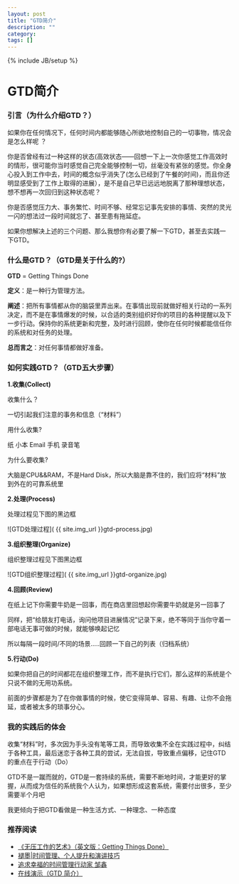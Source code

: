 ```yaml
---
layout: post
title: "GTD简介"
description: ""
category: 
tags: []
---
```

{% include JB/setup %}



# GTD简介 

### 引言（为什么介绍GTD？）  

如果你在任何情况下，任何时间内都能够随心所欲地控制自己的一切事物，情况会是怎么样呢 ？

你是否曾经有过一种这样的状态(高效状态——回想一下上一次你感觉工作高效时的情形，很可能你当时感觉自己完全能够控制一切，丝毫没有紧张的感觉。你全身心投入到工作中去，时间的概念似乎消失了(怎么已经到了午餐的时间)，而且你还明显感受到了工作上取得的进展），是不是自己早已远远地脱离了那种理想状态，想不想再一次回归到这种状态呢？  

你是否感觉压力大、事务繁忙、时间不够、经常忘记事先安排的事情、突然的灵光一闪的想法过一段时间就忘了、甚至患有拖延症。   

如果你想解决上述的三个问题、那么我想你有必要了解一下GTD，甚至去实践一下GTD。

### 什么是GTD？（GTD是关于什么的?）

**GTD** = Getting Things Done

**定义**：是一种行为管理方法。

**阐述**：把所有事情都从你的脑袋里弄出来。在事情出现前就做好相关行动的一系列决定，而不是在事情爆发的时候，以合适的类别组织好你的项目的各种提醒以及下一步行动。保持你的系统更新和完整，及时进行回顾，使你在任何时候都能信任你的系统和对任务的处理。

**总而言之**：对任何事情都做好准备。
 
### 如何实践GTD？（GTD五大步骤）

**1.收集(Collect)**

收集什么？  

一切引起我们注意的事务和信息（“材料”）

用什么收集?   

纸 小本 Email 手机 录音笔
            
为什么要收集?  

大脑是CPU&&RAM，不是Hard Disk，所以大脑是靠不住的，我们应将“材料”放到外在的可靠系统里

**2.处理(Process)**

处理过程见下图的黑边框

![GTD处理过程]( {{ site.img_url }}gtd-process.jpg)
 
**3.组织整理(Organize)**

组织整理过程见下图黑边框

![GTD组织整理过程]( {{ site.img_url }}gtd-organize.jpg)
 
**4.回顾(Review)** 

在纸上记下你需要牛奶是一回事，而在商店里回想起你需要牛奶就是另一回事了

同样，把“给朋友打电话，询问他项目进展情况”记录下来，绝不等同于当你守着一部电话无事可做的时候，就能够唤起记忆

所以每隔一段时间/不同的场景…..回顾一下自己的列表（归档系统）

**5.行动(Do)**

如果你把自己的时间都花在组织整理工作，而不是执行它们，那么这样的系统是个只说不做的无用功系统。

前面的步骤都是为了在你做事情的时候，使它变得简单、容易、有趣、让你不会拖延，或者被太多的琐事分心。

### 我的实践后的体会

收集“材料”时，多次因为手头没有笔等工具，而导致收集不全在实践过程中，纠结于各种工具，最后迷恋于各种工具的尝试，无法自拔，导致重点偏移，记住GTD的重点在于行动（Do）
    
GTD不是一蹴而就的，GTD是一套持续的系统，需要不断地时间，才能更好的掌握，从而成为信任的系统我个人认为，如果想形成这套系统，需要付出很多，至少需要半个月吧
    
我更倾向于把GTD看做是一种生活方式、一种理念、一种态度

### 推荐阅读

* [《无压工作的艺术》（英文版：Getting Things Done）](http://book.douban.com/subject/4849382/)
* [褪墨|时间管理、个人提升和演讲技巧](http://www.mifengtd.cn/)
* [追求幸福的时间管理行动家 邹鑫](http://www.gtdlife.com/)
* [在线演示（GTD 简介）](http://prezi.com/vbdhxc6kyboj/gtd/)
